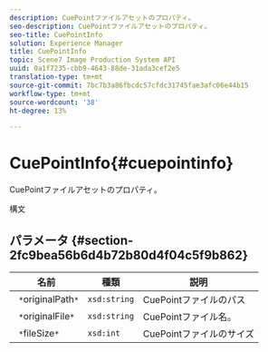 ```yaml
---
description: CuePointファイルアセットのプロパティ。
seo-description: CuePointファイルアセットのプロパティ。
seo-title: CuePointInfo
solution: Experience Manager
title: CuePointInfo
topic: Scene7 Image Production System API
uuid: 0a1f7235-cbb9-4643-88de-31ada3cef2e5
translation-type: tm+mt
source-git-commit: 7bc7b3a86fbcdc57cfdc31745fae3afc06e44b15
workflow-type: tm+mt
source-wordcount: '38'
ht-degree: 13%

---
```



# CuePointInfo{#cuepointinfo}

CuePointファイルアセットのプロパティ。

構文

## パラメータ {#section-2fc9bea56b6d4b72b80d4f04c5f9b862}

| 名前 | 種類 | 説明 |
|---|---|---|
| ` *`originalPath`*` | `xsd:string` | CuePointファイルのパス |
| ` *`originalFile`*` | `xsd:string` | CuePointファイル名。 |
| ` *`fileSize`*` | `xsd:int` | CuePointファイルのサイズ |

